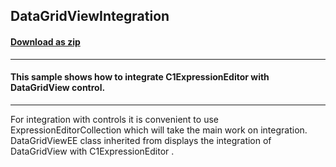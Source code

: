 ## DataGridViewIntegration
#### [Download as zip](https://minhaskamal.github.io/DownGit/#/home?url=https://github.com/GrapeCity/ComponentOne-WinForms-Samples/tree/master/NetFramework\ExpressionEditor\CS\DataGridViewIntegration)
____
#### This sample shows how to integrate C1ExpressionEditor with DataGridView control.
____
For integration with controls it is convenient  to use ExpressionEditorCollection which will take the main work on integration. DataGridViewEE class inherited from displays the integration of DataGridView with C1ExpressionEditor . 